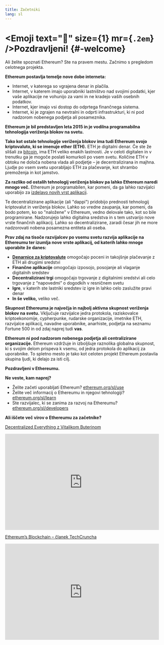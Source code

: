 ```yaml
---
title: Začetniki
lang: sl
---
```


# <Emoji text=":wave:" size={1} mr={`.2em`} />Pozdravljeni! {#-welcome}

Ali želite spoznati Ethereum? Ste na pravem mestu. Začnimo s pregledom celotnega projekta.

**Ethereum postavlja temelje nove dobe interneta:**

- Internet, v katerega so vgrajena denar in plačila.
- Internet, v katerem imajo uporabniki lastništvo nad svojimi podatki, kjer vaše aplikacije ne vohunijo za vami in ne kradejo vaših osebnih podatkov.
- Internet, kjer imajo vsi dostop do odprtega finančnega sistema.
- Internet, ki je zgrajen na nevtralni in odprti infrastrukturi, ki ni pod nadzorom nobenega podjetja ali posameznika.

**Ethereum je bil predstavljen leta 2015 in je vodilna programabilna tehnologija veriženja blokov na svetu.**

**Tako kot ostale tehnologije veriženja blokov ima tudi Ethereum svojo kriptovaluto, ki se imenuje ether (ETH).** ETH je digitalni denar. Če ste že slišali za [bitcoin](http://bitcoin.org/), ima ETH veliko enakih lastnosti. Je v celoti digitalen in v trenutku ga je mogoče poslati komurkoli po vsem svetu. Količine ETH v obtoku ne določa nobena vlada ali podjetje – je decentralizirana in majhna. Ljudje po vsem svetu uporabljajo ETH za plačevanje, kot shrambo premoženja in kot jamstvo.

**Za razliko od ostalih tehnologij veriženja blokov pa lahko Ethereum naredi mnogo več.** Ethereum je programabilen, kar pomeni, da ga lahko razvijalci uporabijo za [izdelavo novih vrst aplikacij](/sl/use/#1-use-an-application-built-on-ethereum/).

Te decentralizirane aplikacije (ali "dappi") pridobijo prednosti tehnologij kriptovalut in veriženja blokov. Lahko so vredne zaupanja, kar pomeni, da bodo potem, ko so "naložene" v Ethereum, vedno delovale tako, kot so bile programirane. Nadzorujejo lahko digitalna sredstva in s tem ustvarijo nove vrste finančnih aplikacij. Lahko so decentralizirane, zaradi česar jih ne more nadzorovati nobena posamezna entiteta ali oseba.

**Prav zdaj na tisoče razvijalcev po vsemu svetu razvija aplikacije na Ethereumu ter izumlja nove vrste aplikacij, od katerih lahko mnoge uporabite že danes:**

- [**Denarnice za kriptovalute**](/sl/use/#3-what-is-a-wallet-and-which-one-should-i-use/) omogočajo poceni in takojšnje plačevanje z ETH ali drugimi sredstvi
- **Finančne aplikacije** omogočajo izposojo, posojanje ali vlaganje digitalnih sredstev
- **Decentralizirani trgi** omogočajo trgovanje z digitalnimi sredstvi ali celo trgovanje z “napovedmi” o dogodkih v resničnem svetu
- **Igre**, v katerih ste lastniki sredstev iz igre in lahko celo zaslužite pravi denar
- **In še veliko,** veliko več.

**Skupnost Ethereuma je največja in najbolj aktivna skupnost veriženja blokov na svetu.** Vključuje razvijalce jedra protokola, raziskovalce kriptoekonomije, cypherpunke, rudarske organizacije, imetnike ETH, razvijalce aplikacij, navadne uporabnike, anarhiste, podjetja na seznamu Fortune 500 in od zdaj naprej tudi **vas**.

**Ethereum ni pod nadzorom nobenega podjetja ali centralizirane organizacije.** Ethereum vzdržuje in izboljšuje raznolika globalna skupnost, ki s svojim delom prispeva k vsemu, od jedra protokola do aplikacij za uporabnike. To spletno mesto je tako kot celoten projekt Ethereum postavila skupina ljudi, ki delajo za isti cilj.

**Pozdravljeni v Ethereumu.**

**Ne veste, kam naprej?**

- Želite začeti uporabljati Ethereum? [ethereum.org/sl/use](/sl/use/)
- Želite več informacij o Ethereumu in njegovi tehnologiji? [ethereum.org/sl/learn](/sl/learn/)
- Ste razvijalec, ki se zanima za razvoj na Ethereumu? [ethereum.org/sl/developers](/sl/developers/)

**Ali iščete več virov o Ethereumu za začetnike?**

[Decentralized Everything z Vitalikom Buterinom](https://youtu.be/WSN5BaCzsbo)

<div class="iframe-container">
  <iframe width="100%" height="315" src="https://www.youtube.com/embed/WSN5BaCzsbo" frameborder="0" allow="accelerometer; autoplay; encrypted-media; gyroscope; picture-in-picture" allowfullscreen></iframe>
</div>

[Ethereum’s Blockchain – članek TechCruncha](https://www.youtube.com/watch?v=WfULutvxvzY)

<div class="iframe-container">
  <iframe width="100%" height="315" src="https://www.youtube.com/embed/WfULutvxvzY" frameborder="0" allow="accelerometer; autoplay; encrypted-media; gyroscope; picture-in-picture" allowfullscreen></iframe>
</div>
